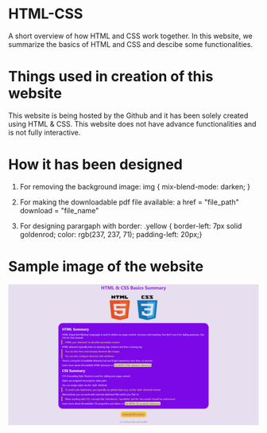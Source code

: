 # HTML-CSS
A short overview of how HTML and CSS work together. In this website, we summarize the basics of HTML and CSS and descibe some functionalities.

# Things used in creation of this website
This website is being hosted by the Github and it has been solely created using HTML & CSS. This website does not have advance functionalities and is not fully interactive.

# How it has been designed
1. For removing the background image:
    img { mix-blend-mode: darken; }

2. For making the downloadable pdf file available:
    a href = "file_path" download = "file_name"
3. For designing parargaph with border: 
    .yellow { border-left: 7px solid goldenrod; color: rgb(237, 237, 71); padding-left: 20px;}


# Sample image of the website 
![Sample of the website](<Sample of the website.png>)